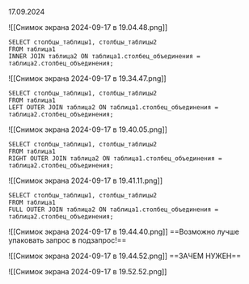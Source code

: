 17.09.2024

![[Снимок экрана 2024-09-17 в 19.04.48.png]]
```
SELECT столбцы_таблицы1, столбцы_таблицы2  
FROM таблица1  
INNER JOIN таблица2 ON таблица1.столбец_объединения = таблица2.столбец_объединения;
```
![[Снимок экрана 2024-09-17 в 19.34.47.png]]
```
SELECT столбцы_таблицы1, столбцы_таблицы2  
FROM таблица1  
LEFT OUTER JOIN таблица2 ON таблица1.столбец_объединения = таблица2.столбец_объединения;
```
![[Снимок экрана 2024-09-17 в 19.40.05.png]]
```
SELECT столбцы_таблицы1, столбцы_таблицы2  
FROM таблица1  
RIGHT OUTER JOIN таблица2 ON таблица1.столбец_объединения = таблица2.столбец_объединения;
```
![[Снимок экрана 2024-09-17 в 19.41.11.png]]
```
SELECT столбцы_таблицы1, столбцы_таблицы2  
FROM таблица1  
FULL OUTER JOIN таблица2 ON таблица1.столбец_объединения = таблица2.столбец_объединения;
```
![[Снимок экрана 2024-09-17 в 19.44.40.png]]
==Возможно лучше упаковать запрос в подзапрос!==

![[Снимок экрана 2024-09-17 в 19.44.52.png]]
==ЗАЧЕМ НУЖЕН==

![[Снимок экрана 2024-09-17 в 19.52.52.png]]
